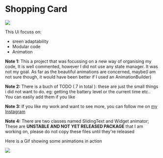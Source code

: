 # Shopping Card
![](https://github.com/PavieOlivier/shopping_card_UI/blob/master/assets/images/Ig%20post%20reduced.png?raw=true)

This Ui focuss on:
- sreen adaptability
- Modular code 
- Animation

**Note 1:** This a project that was focussing on a new way of organising my code, It is well commented, however I did not use any state manager. It was not my goal. As far as the beautiful animations are concerned, maybe(I am not sure though, it would have been better if I used an AnimationBuilder)

**Note 2:** There is a buch of TODO ( 7 in total  ): these are just the small things i did not want to do. eg: getting the battery level or the current time etc.. You can easily add them if you like

**Note 3:** If you like my work and want to see more, you can follow me on [my Instagram](https://www.instagram.com/emilecode/ "my Instagram")

**Note 4:**  There are two classes named SlidingText and Widget animator; These are **UNSTABLE AND NOT YET RELEASED PACKAGE** that I am working on, please do not copy these files until they're released

Here is a Gif showing some animations in action 

![](https://media0.giphy.com/media/dsd62Exqc7ybWEmjYo/giphy.gif)